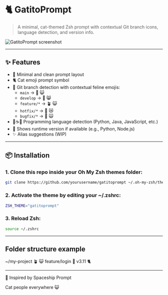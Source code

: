 # 🐈 GatitoPrompt

> A minimal, cat-themed Zsh prompt with contextual Git branch icons, language detection, and version info.

![GatitoPrompt screenshot](https://images.emojiterra.com/microsoft/fluent-emoji/15.1/1024px/1f408_color.png)

---

## ✨ Features

- 🐾 Minimal and clean prompt layout
- 🐈 Cat emoji prompt symbol
- 🌿 Git branch detection with contextual feline emojis:
  - `main` → 🌿 😺
  - `develop` → 🌱 😸
  - `feature/*` → 🪴 😺
  - `hotfix/*` → 🍂 😿
  - `bugfix/*` → 🐞 🙀
- 🐍☕📜 Programming language detection (Python, Java, JavaScript, etc.)
- 🧪 Shows runtime version if available (e.g., Python, Node.js)
- ✨ Alias suggestions (WIP)

---

## 📦 Installation

### 1. Clone this repo inside your Oh My Zsh themes folder:

```bash
git clone https://github.com/yourusername/gatitoprompt ~/.oh-my-zsh/themes/gatitoprompt 
````

### 2. Activate the theme by editing your ~/.zshrc:

```bash
ZSH_THEME="gatitoprompt"
````

### 3. Reload Zsh:

```bash
source ~/.zshrc
````

---

## Folder structure example

~/my-project 🪴 😺 feature/login 🐍 v3.11
🐈 

---

💖 Inspired by
Spaceship Prompt

Cat people everywhere 😺